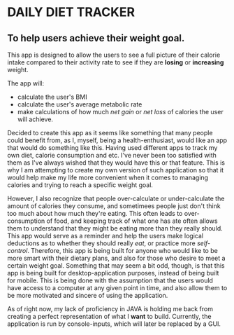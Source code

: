 # DAILY DIET TRACKER

## To help users achieve their weight goal.

 This app is designed to allow the users to see a full picture of their
 calorie intake compared to their activity rate to see if they are
 **losing** or **increasing** weight. 

The app will:
- calculate the user's BMI
- calculate the user's average metabolic rate
- make calculations of how much *net gain* or *net loss* of calories the user will achieve.

Decided to create this app as it seems like something that many people could benefit from,
as I, myself, being a health-enthusiast, would like an app that would do something like this.
Having used different apps to track my own diet, calorie consumption and etc. I've never been
too satisfied with them as I've always wished that they would have this or that feature.
This is why I am attempting to create my own version of such application so that it would help
make my life more convenient when it comes to managing calories and trying to reach a specific weight goal.

However, I also recognize that people over-calculate or under-calculate the amount of calories they consume,
and sometimees people just don't think too much about how much they're eating. This often leads to
over-consumption of food, and keeping track of what one has ate often allows them to understand that
they might be eating more than they really should. This app would serve as a reminder and help the users
make logical deductions as to whether they should really *eat*, or practice more *self-control*. Therefore,
this app is being built for anyone who would like to be more smart with their dietary plans, and also for those
who desire to meet a certain weight goal. Something that may seem a bit odd, though, is that this app is being built
for desktop-application purposes, instead of being built for mobile. This is being done with the assumption that
the users would have access to a computer at any given point in time, and also allow them to be more motivated
and sincere of using the application.

As of right now, my lack of proficiency in JAVA is holding me back from creating a perfect representation of what
I **want** to build. Currently, the application is run by console-inputs, which will later be replaced by a GUI.
